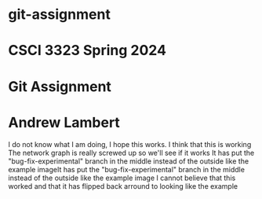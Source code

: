 # git-assignment
# CSCI 3323 Spring 2024
# Git Assignment
# Andrew Lambert
I do not know what I am doing, I hope this works.
I think that this is working
The network graph is really screwed up so we'll see if it works
It has put the "bug-fix-experimental" branch in the middle instead of the outside like the example imageIt has put the "bug-fix-experimental" branch in the middle instead of the outside like the example image
I cannot believe that this worked and that it has flipped back arround to looking like the example
